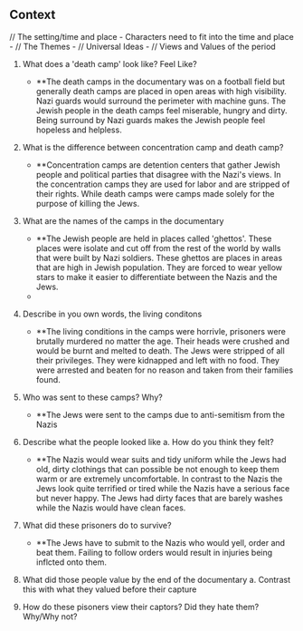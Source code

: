 ## Context

// The setting/time and place - Characters need to fit into the time and place
	- 
// The Themes
	- 
// Universal Ideas
	- 
// Views and Values of the period


1. What does a 'death camp' look like? Feel Like?
	- **The death camps in the documentary was on a football field but generally death camps are placed in open areas with high visibility. Nazi guards would surround the perimeter with machine guns. The Jewish people in the death camps feel miserable, hungry and dirty. Being surround by Nazi guards makes the Jewish people feel hopeless and helpless.
2. What is the difference between concentration camp and death camp?
	- **Concentration camps are detention centers that gather Jewish people and political parties that disagree with the Nazi's views. In the concentration camps they are used for labor and are stripped of their rights. While death camps were camps made solely for the purpose of killing the Jews.
3. What are the names of the camps in the documentary
	- **The Jewish people are held in places called 'ghettos'. These places were isolate and cut off from the rest of the world by walls that were built by Nazi soldiers. These ghettos are places in areas that are high in Jewish population. They are forced to wear yellow stars to make it easier to differentiate between the Nazis and the Jews.
	- 
1. Describe in you own words, the living conditons
	- **The living conditions in the camps were horrivle, prisoners were brutally murdered no matter the age. Their heads were crushed and would be burnt and melted to death. The Jews were stripped of all their privileges. They were kidnapped and left with no food. They were arrested and beaten for no reason and taken from their families found.
2. Who was sent to these camps? Why?
	- **The Jews were sent to the camps due to anti-semitism from the Nazis
3. Describe what the people looked like
	a. How do you think they felt?
	- **The Nazis would wear suits and tidy uniform while the Jews had old, dirty clothings that can possible be not enough to keep them warm or are extremely uncomfortable. In contrast to the Nazis the Jews look quite terrified or tired while the Nazis have a serious face but never happy. The Jews had dirty faces that are barely washes while the Nazis would have clean faces.


7. What did these prisoners do to survive?
	- **The Jews have to submit to the Nazis who would yell, order and beat them. Failing to follow orders would result in injuries being inflcted onto them.
8. What did those people value by the end of the documentary
	a. Contrast this with what they valued before their capture
9. How do these pisoners view their captors? Did they hate them? Why/Why not?
